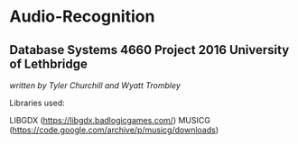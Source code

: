 # Audio-Recognition
## Database Systems 4660 Project 2016 University of Lethbridge
*written by Tyler Churchill and Wyatt Trombley*

Libraries used:

LIBGDX (https://libgdx.badlogicgames.com/)
MUSICG (https://code.google.com/archive/p/musicg/downloads)
